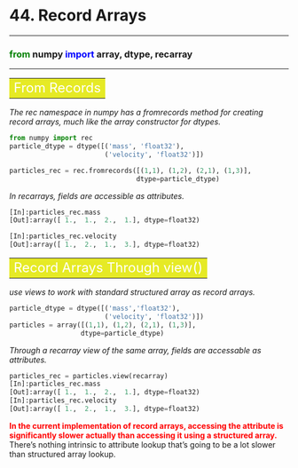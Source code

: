 # 44. Record Arrays
-------------------

### <font color="green">from</font> numpy <font color="blue">import</font> array, dtype, recarray

--------------------

**<table><tr><td bgcolor=#e6ea25><font color="white" size=5>From Records</font></td></tr></table>**

*The rec namespace in numpy has a fromrecords method for creating record arrays, much like the array constructor for dtypes.*

```python
from numpy import rec
particle_dtype = dtype([('mass', 'float32'),
                        ('velocity', 'float32')])

particles_rec = rec.fromrecords([(1,1), (1,2), (2,1), (1,3)], 
                                dtype=particle_dtype)
```

*In recarrays, fields are accessible as attributes.*

```python
[In]:particles_rec.mass
[Out]:array([ 1.,  1.,  2.,  1.], dtype=float32)

[In]:particles_rec.velocity
[Out]:array([ 1.,  2.,  1.,  3.], dtype=float32)
```

**<table><tr><td bgcolor=#e6ea25><font color="white" size=5>Record Arrays Through view()</font></td></tr></table>**

*use views to work with standard structured array as record arrays.*

```python
particle_dtype = dtype([('mass','float32'), 
                        ('velocity', 'float32')])
particles = array([(1,1), (1,2), (2,1), (1,3)], 
                  dtype=particle_dtype)
```

*Through a recarray view of the same array, fields are accessable as attributes.*

```python
particles_rec = particles.view(recarray)
[In]:particles_rec.mass
[Out]:array([ 1.,  1.,  2.,  1.], dtype=float32)
[In]:particles_rec.velocity
[Out]:array([ 1.,  2.,  1.,  3.], dtype=float32)
```

<font color="red">__In the current implementation of record arrays, accessing the attribute is significantly slower actually than accessing it using a structured array.__</font>
There’s nothing intrinsic to attribute lookup that’s going to be a lot slower than structured array lookup.